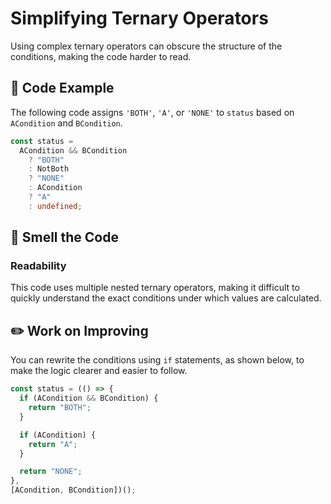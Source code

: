 # Simplifying Ternary Operators

<div style="margin-top: 16px">
<Badge type="info" text="Readability" />
</div>

Using complex ternary operators can obscure the structure of the conditions, making the code harder to read.

## 📝 Code Example

The following code assigns `'BOTH'`, `'A'`, or `'NONE'` to `status` based on `ACondition` and `BCondition`.

```typescript
const status =
  ACondition && BCondition
    ? "BOTH"
    : NotBoth
    ? "NONE"
    : ACondition
    ? "A"
    : undefined;
```

## 👃 Smell the Code

### Readability

This code uses multiple nested ternary operators, making it difficult to quickly understand the exact conditions under which values are calculated.

## ✏️ Work on Improving

You can rewrite the conditions using `if` statements, as shown below, to make the logic clearer and easier to follow.

```typescript
const status = (() => {
  if (ACondition && BCondition) {
    return "BOTH";
  }

  if (ACondition) {
    return "A";
  }

  return "NONE";
},
[ACondition, BCondition])();
```
